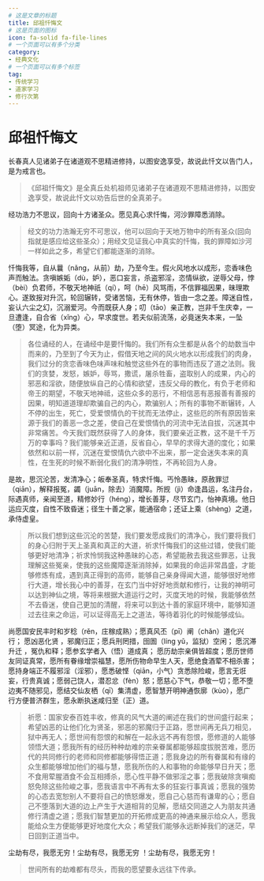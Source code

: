 ```yaml
---
# 这是文章的标题
title: 邱祖忏悔文
# 这是页面的图标
icon: fa-solid fa-file-lines
# 一个页面可以有多个分类
category:
- 经典文化
# 一个页面可以有多个标签
tag:
- 传统学习
- 道家学习
- 修行次第
---
```

# 邱祖忏悔文

长春真人见诸弟子在诸道观不思精进修持，以图安逸享受，故说此忏文以告门人，是为戒言也。

>《邱祖忏悔文》是全真丘处机祖师见诸弟子在诸道观不思精进修持，以图安逸享受，故说此忏文以劝告后世的全真弟子。

经功浩力不思议，回向十方诸圣众。愿见真心求忏悔，河沙罪障悉消除。

> 经文的功力浩瀚无穷不可思议，他可以回向于天地万物中的所有圣众(回向指就是感应给这些圣众）；用经文见证我心中真实的忏悔，我的罪障如沙河一样如此之多，希望它们都能逐渐的消除。

忏悔我等，自从曩（nǎng，从前）劫，乃至今生。假火风地水以成形，恋香味色声而触法。贪嗔嫉姤（dù，妒），恶口妄言，杀盗邪淫，恣情纵欲，逆辱父母，悖（bèi）负君师，不敬天地神祇（qí），呵（hē）风骂雨，不信罪福因果，昧理欺心。遂致报对升沉，轮回辗转，受诸苦恼，无有休停，皆由一念之差。障迷自性，妄认六尘之幻，沉溺爱河。今而既获人身；叨（tāo）亲正教，岂非千生庆幸，一旦遭逢，自合省（xǐng）心，早求度世。若夫似前流荡，必竟迷失本来，一坠（堕）冥途，化为异类。

>各位诵经的人，在诵经中是要忏悔的。我们所有众生都是从各个的劫数当中而来的，乃至到了今天为止，假借天地之间的风火地水以形成我们的肉身，我们过分的贪恋香味色味声味和触觉这些外在的事物而违反了道之法则。我们的贪婪，发怒，嫉妒，辱骂，撒谎，屠杀牲畜，盗取别人的成果，内心的邪恶和淫欲，随便放纵自己的心情和欲望，违反父母的教化，有负于老师和帝王的期望，不敬天地神祗，这些众多的恶行，不相信恶有恶报善有善报的因果，明知道道理却欺骗自己的内心，欺骗别人；所有的事物不断辗转，人不停的出生，死亡，受爱恨情仇的干扰而无法停止，这些厄的所有原因皆来源于我们的善恶一念之差，使自己在爱恨情仇的河流中无法自拔，沉迷其中非常痛苦。今天我们既然获得了人的身体，我们要亲近正教，这不是千千万万的幸事吗？我们能够亲近正道，反省自心，早早的求得大道的度化；如果依然和以前一样，沉迷在爱恨情仇六欲中不出来，那一定会迷失本来的真性，在生死的时候不断弱化我们的清净明性，不再轮回为人身。

是故，思沉沦苦，发清净心；皈奉圣真，特求忏悔。丐怜愚昧，原赦罪愆（qiān），解释报冤，蠲（juān，除去）消魔障。所觊（jì）命逢昌运，名注丹台，际遇真师，亲闻至道，精修妙行（héng），增长善芽，尽节玄门，怡神真境。他日运应灭度，自性不致昏迷；径生十善之家，能通宿命；还证上乘（shèng）之道，承侍虚皇。

>所以我们想到这些沉沦的苦楚，我们要发愿成我们的清净心，我们要将我们的身心归附于天上圣真和真正的大道，祈求忏悔我们的这些过错，使我们能够更好地清净；祈求怜悯我这种愚昧的心态，希望能赦去我这些罪恶，让我理解这些冤亲，使我的这些魔障逐渐消除掉，如果我的命运非常昌盛，才能够修炼有成，遇到真正得到的高师，能够自己亲身得闻大道，能够很好地修行大道，增长我心中的善芽，在玄门当中好好地贡献和修行，让我的神明可以达到神仙之境，等将来根据大道运行之时，灭度天地的时候，我能够依然不去昏迷，使自己更加的清醒，将来可以到达十善的家庭环境中，能够知道过去往来之命运，可以证得高无上之道法，等待着羽化的时候能够成仙。

尚愿国安民丰时和岁稔（rěn，庄稼成熟）；愿真风丕（pī）阐（chǎn）道化兴行； 愿凶恶化贤 ，邪魔归正；愿兵刑罔措，囹圄（líng yǔ，监狱）空闲； 愿沉滞升迁 ，冤仇和释；愿参玄学者入（悟）道成真； 愿历劫宗亲俱皆超度；愿历世师友同证真常，愿所有眷缘增崇福慧，愿所伤物命早生人天，愿绝食酒荤不相杀害；愿持身端正不履邪淫（淫邪），愿悉破悭（qiān，小气）贪悉除险峻，愿言无诳妄，行贵真诚；愿弱己饶人，潜忍忿（fèn）怒；愿慈心下气，恭敬一切；愿不堕边夷不随邪见，愿结交仙友栖（qī）集清虚，愿智慧开明神通恢廓（kùo），愿广行方便普济群生，愿永断执迷咸归至（正）道。

>祈愿：国家安泰百姓丰收，修真的风气大道的阐述在我们的世间盛行起来；希望凶恶的让他们化为贤圣，邪恶的邪魔归于正路，愿世间再无兵刀相见，狱中再无人；愿世间有怨恨的和解在一起永远不再有怨恨，愿修道的人能够领悟大道；愿我所有的经历种种劫难的宗亲眷属都能够超度拔脱苦难，愿历代的共同修行的老师和同修都能够得悟正道；愿我身边的所有眷属和有缘的众生都能够增加他们的福与慧，愿我所伤的人和事物的命能够早日升天；愿不食用荤腥酒食不会互相搏杀，愿心性平静不做邪淫之事；愿我破除贪嗔痴怒免除这些险峻之事，愿我语言中不再有太多的狂妄行事真诚；愿我的强势的心态去宽恕别人不要将自己的愤怒爆发，愿自己心慈而有谦卑的心；愿自己不堕落到大道的边上产生于大道相背的见解，愿结交同道之人为朋友共通修行清虚之道；愿我们智慧更加的开拓修成更高的神通来展示给众人，愿我能给众生方便能够更好地度化大众；希望我们能够永远断掉我们的迷茫，早日回到正道当中。

尘劫有尽，我愿无穷！尘劫有尽，我愿无穷 ！尘劫有尽，我愿无穷！

>世间所有的劫难都有尽头，而我的愿望要永远往下传承。
